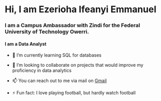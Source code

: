 # Hi, I am Ezerioha Ifeanyi Emmanuel 

### I am a Campus Ambassador with Zindi for the Federal University of Technology Owerri.

#### I am a Data Analyst 

- 🌱 I’m currently learning SQL for databases 

- 👯 I’m looking to collaborate on projects that would improve my proficiency in data analytics 

- 📫 You can reach out to me via mail on [Gmail](ifeanyiemmanuelezerioha@gmail.com)

- ⚡ Fun fact: I love playing football, but hardly watch football 

